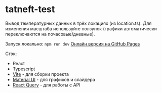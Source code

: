 # tatneft-test

Вывод температурных данных в трёх локациях (из location.ts). Для изменения масштаба используйте ползунок (графики автоматически переключаются на почасовые/дневные).

Запуск локально:  ```npm run dev```
[Онлайн версия на GitHub Pages](https://zylvve.github.io/tatneft-test/)

Стэк:
- React
- Typescript
- [Vite](https://vite.dev/) - для сборки проекта
- [Material UI](https://mui.com/) - для графиков и слайдера
- [React Query](https://tanstack.com/query/latest) - для работы с API